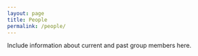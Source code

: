 ```yaml
---
layout: page
title: People
permalink: /people/
---
```


Include information about current and past group members here. 
